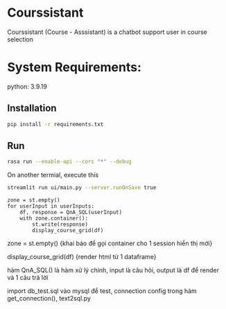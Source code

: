# Courssistant
Courssistant (Course - Asssistant) is a chatbot support user in course selection

# System Requirements:

python: 3.9.19

## Installation
```bash
pip install -r requirements.txt
```

## Run

```bash
rasa run --enable-api --cors "*" --debug
```
On another termial, execute this 
```bash
streamlit run ui/main.py --server.runOnSave true
```

```
zone = st.empty()
for userInput in userInputs:
    df, response = QnA_SQL(userInput)
    with zone.container():
        st.write(response)
        display_course_grid(df)        
```
zone = st.empty() {khai báo để gọi container cho 1 session hiển thị mới}

display_course_grid(df) {render html từ 1 dataframe}

hàm QnA_SQL() là hàm xử lý chính, input là câu hỏi, output là df để render và 1 câu trả lời

import db_test.sql vào mysql để test, connection config trong hàm get_connection(), text2sql.py